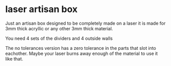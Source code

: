 # laser artisan box
 Just an artisan box designed to be completely made on a laser it is made for 3mm thick acryllic or any other 3mm thick material.

You need 4 sets of the dividers and 4 outside walls

The no tolerances version has a zero tolerance in the parts that slot into eachother. Maybe your laser burns away enough of the material to use it like that.
